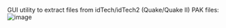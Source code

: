 GUI utility to extract files from idTech/idTech2 (Quake/Quake II) PAK files:
![image](https://github.com/user-attachments/assets/21a65b90-4093-4e2f-adf9-0367cb6a602b)
